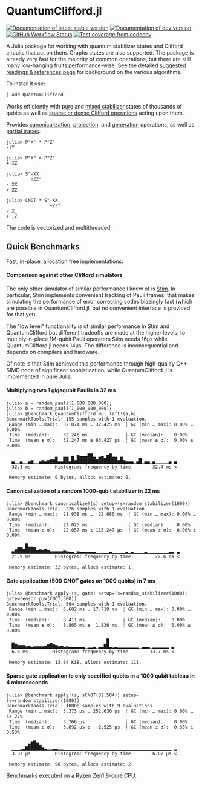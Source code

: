 # QuantumClifford.jl

[![Documentation of latest stable version](https://img.shields.io/badge/docs-stable-blue.svg)](https://krastanov.github.io/QuantumClifford.jl/stable)
[![Documentation of dev version](https://img.shields.io/badge/docs-dev-blue.svg)](https://krastanov.github.io/QuantumClifford.jl/dev)
[![GitHub Workflow Status](https://img.shields.io/github/workflow/status/Krastanov/QuantumClifford.jl/CI)](https://github.com/Krastanov/QuantumClifford.jl/actions?query=workflow%3ACI+branch%3Amaster)
[![Test coverage from codecov](https://img.shields.io/codecov/c/gh/Krastanov/QuantumClifford.jl?label=codecov)](https://codecov.io/gh/Krastanov/QuantumClifford.jl)
<!--[![Build status](https://api.travis-ci.com/Krastanov/QuantumClifford.jl.svg?branch=master)](https://travis-ci.com/Krastanov/QuantumClifford.jl)-->
<!--[![Test coverage from coveralls](https://img.shields.io/coveralls/github/Krastanov/QuantumClifford.jl?label=coveralls)](https://coveralls.io/r/Krastanov/QuantumClifford.jl?branch=master)-->

A Julia package for working with quantum stabilizer states and Clifford circuits
that act on them. Graphs states are also supported. The package is already very fast for the majority of common operations, but there are still many low-hanging fruits performance-wise. See the detailed [suggested readings & references page](https://krastanov.github.io/QuantumClifford.jl/dev/references/#Suggested-reading) for background on the various algorithms.

To install it use:

```julia
] add QuantumClifford
```

Works efficiently with
[pure](https://krastanov.github.io/QuantumClifford.jl/dev/manual/#Stabilizers-1) and
[mixed stabilizer](https://krastanov.github.io/QuantumClifford.jl/dev/mixed/#Mixed-Stabilizer-States-1)
states of thousands of qubits
as well as
[sparse or dense Clifford operations](https://krastanov.github.io/QuantumClifford.jl/dev/manual/#Clifford-Operators-1)
acting upon them.

Provides
[canonicalization](https://krastanov.github.io/QuantumClifford.jl/dev/manual/#Canonicalization-of-Stabilizers-1),
[projection](https://krastanov.github.io/QuantumClifford.jl/dev/manual/#Projective-Measurements-1), and
[generation](https://krastanov.github.io/QuantumClifford.jl/dev/manual/#Generating-a-Pauli-Operator-with-Stabilizer-Generators-1) operations,
as well as
[partial traces](https://krastanov.github.io/QuantumClifford.jl/dev/manual/#Partial-Traces-1).

```jldoctest
julia> P"X" * P"Z"
-iY

julia> P"X" ⊗ P"Z"
+ XZ

julia> S"-XX
         +ZZ"
- XX
+ ZZ

julia> CNOT * S"-XX
                +ZZ"
- X_
+ _Z
```

The code is vectorized and multithreaded.


## Quick Benchmarks

Fast, in-place, allocation free implementations.

#### Comparison against other Clifford simulators

The only other simulator of similar performance I know of is [Stim](https://github.com/quantumlib/Stim). In particular, Stim implements convenient tracking of Pauli frames, that makes simulating the performance of error correcting codes blazingly fast (which are possible in QuantumClifford.jl, but no convenient interface is provided for that yet).

The "low level" functionality is of similar performance in Stim and QuantumClifford but different tradeoffs are made at the higher levels: to multiply in-place 1M-qubit Pauli operators Stim needs 16μs while QuantumClifford.jl needs 14μs. The difference is inconsequential and depends on compilers and hardware.

Of note is that Stim achieved this performance through high-quality C++ SIMD code of significant sophistication, while QuantumClifford.jl is implemented in pure Julia.

#### Multiplying two 1 gigaqubit Paulis in 32 ms

```jldoctest
julia> a = random_pauli(1_000_000_000);
julia> b = random_pauli(1_000_000_000);
julia> @benchmark QuantumClifford.mul_left!(a,b)
BenchmarkTools.Trial: 155 samples with 1 evaluation.
 Range (min … max):  32.074 ms … 32.425 ms  ┊ GC (min … max): 0.00% … 0.00%
 Time  (median):     32.246 ms              ┊ GC (median):    0.00%
 Time  (mean ± σ):   32.247 ms ± 63.427 μs  ┊ GC (mean ± σ):  0.00% ± 0.00%

                  ▃  ▃▃ ▄ ▆▄▄▄██▃ ▃▄▁▆█▃▃ ▃      ▁             
  ▄▁▁▄▁▁▄▆▁▁▄▆▄▆▇▇█▄▄██▄█▆███████▇███████▆█▆▄▄▄▁▄█▁▄▄▁▄▁▁▁▁▁▄ ▄
  32.1 ms         Histogram: frequency by time        32.4 ms <

 Memory estimate: 0 bytes, allocs estimate: 0.
```

#### Canonicalization of a random 1000-qubit stabilizer in 22 ms

```jldoctest
julia> @benchmark canonicalize!(s) setup=(s=random_stabilizer(1000))
BenchmarkTools.Trial: 226 samples with 1 evaluation.
 Range (min … max):  21.938 ms …  22.680 ms  ┊ GC (min … max): 0.00% … 0.00%
 Time  (median):     22.025 ms               ┊ GC (median):    0.00%
 Time  (mean ± σ):   22.057 ms ± 115.247 μs  ┊ GC (mean ± σ):  0.00% ± 0.00%

    ▂▂ █▃▃▂                                                     
  ▄▇███████▆▇▆█▆▄▄▄▄▄▅▄▃▃▁▄▃▃▃▃▃▃▁▁▁▁▁▃▁▁▁▁▁▃▁▃▁▁▁▁▃▁▁▁▁▁▁▁▁▃▃ ▃
  21.9 ms         Histogram: frequency by time         22.6 ms <

 Memory estimate: 32 bytes, allocs estimate: 1.
```

#### Gate application (500 CNOT gates on 1000 qubits) in 7 ms

```jldoctest
julia> @benchmark apply!(s, gate) setup=(s=random_stabilizer(1000); gate=tensor_pow(CNOT,500))
BenchmarkTools.Trial: 564 samples with 1 evaluation.
 Range (min … max):  6.602 ms … 17.719 ms  ┊ GC (min … max): 0.00% … 0.00%
 Time  (median):     8.411 ms              ┊ GC (median):    0.00%
 Time  (mean ± σ):   8.865 ms ±  1.836 ms  ┊ GC (mean ± σ):  0.00% ± 0.00%

  ▂             ▁                    █                        
  ██▆▆▆▄▅▃▄▄▄▄▅▇█▇▆▄▅▃▄▃▃▃▃▃▃▁▂▂▃▁▃▃██▃▂▃▂▂▂▂▂▂▂▂▁▃▃▃▁▂▂▂▂▂▂ ▃
  6.6 ms         Histogram: frequency by time        13.7 ms <

 Memory estimate: 13.84 KiB, allocs estimate: 111.
```

#### Sparse gate application to only specified qubits in a 1000 qubit tableau in 4 microseconds

```jldoctest
julia> @benchmark apply!(s, sCNOT(32,504)) setup=(s=random_stabilizer(1000))
BenchmarkTools.Trial: 10000 samples with 9 evaluations.
 Range (min … max):  3.373 μs … 252.630 μs  ┊ GC (min … max): 0.00% … 53.27%
 Time  (median):     3.766 μs               ┊ GC (median):    0.00%
 Time  (mean ± σ):   3.892 μs ±   2.525 μs  ┊ GC (mean ± σ):  0.35% ±  0.53%

        ▃▆█▅▁                                                  
  ▁▁▁▂▃▇█████▅▃▂▂▃▃▂▂▁▁▁▁▁▁▁▁▁▁▁▁▁▁▁▁▁▁▁▁▁▁▁▁▁▁▁▁▁▁▁▁▁▁▁▁▁▁▁▁ ▂
  3.37 μs         Histogram: frequency by time        6.07 μs <

 Memory estimate: 96 bytes, allocs estimate: 2.
```

Benchmarks executed on a Ryzen Zen1 8-core CPU.
